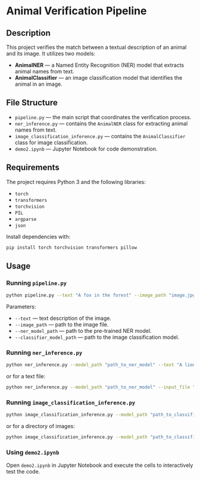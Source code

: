 # Animal Verification Pipeline

## Description
This project verifies the match between a textual description of an animal and its image. It utilizes two models:
- **AnimalNER** — a Named Entity Recognition (NER) model that extracts animal names from text.
- **AnimalClassifier** — an image classification model that identifies the animal in an image.

## File Structure
- `pipeline.py` — the main script that coordinates the verification process.
- `ner_inference.py` — contains the `AnimalNER` class for extracting animal names from text.
- `image_classification_inference.py` — contains the `AnimalClassifier` class for image classification.
- `demo2.ipynb` — Jupyter Notebook for code demonstration.

## Requirements
The project requires Python 3 and the following libraries:
- `torch`
- `transformers`
- `torchvision`
- `PIL`
- `argparse`
- `json`

Install dependencies with:
```sh
pip install torch torchvision transformers pillow
```

## Usage

### Running `pipeline.py`
```sh
python pipeline.py --text "A fox in the forest" --image_path "image.jpg" --ner_model_path "path_to_ner_model" --classifier_model_path "path_to_classifier_model"
```
Parameters:
- `--text` — text description of the image.
- `--image_path` — path to the image file.
- `--ner_model_path` — path to the pre-trained NER model.
- `--classifier_model_path` — path to the image classification model.

### Running `ner_inference.py`
```sh
python ner_inference.py --model_path "path_to_ner_model" --text "A lion is running."
```
or for a text file:
```sh
python ner_inference.py --model_path "path_to_ner_model" --input_file "texts.txt"
```

### Running `image_classification_inference.py`
```sh
python image_classification_inference.py --model_path "path_to_classifier_model" --image_path "image.jpg"
```
or for a directory of images:
```sh
python image_classification_inference.py --model_path "path_to_classifier_model" --image_dir "images/" --output_file "results.json"
```

### Using `demo2.ipynb`
Open `demo2.ipynb` in Jupyter Notebook and execute the cells to interactively test the code.


